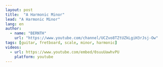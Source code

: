 ```yaml
---
layout: post
title:  "A Harmonic Minor"
lead: "A Harmonic Minor"
lang: en
author:
  - name: "BERNTH"
    url: "https://www.youtube.com/channel/UCZvo8TZtUZkLgiH3rJsj-Ow"
tags: [guitar, fretboard, scale, minor, harmonic]
videos:
  - url: https://www.youtube.com/embed/0suuUawhvPU
    platform: youtube
---
```

